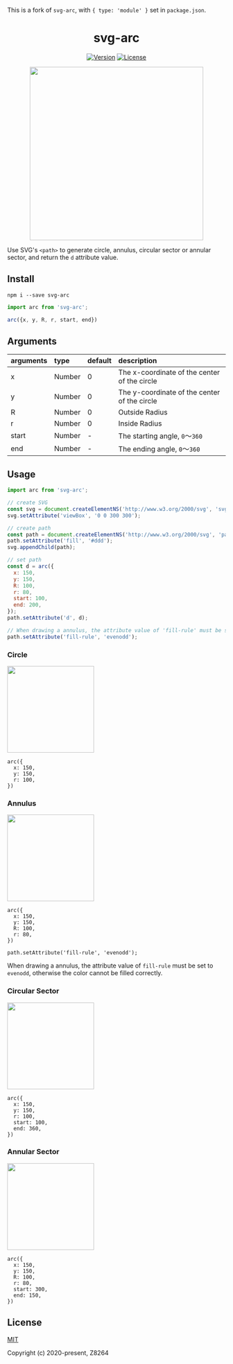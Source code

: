 This is a fork of `svg-arc`, with `{ type: 'module' }` set in `package.json`.

<h1 align="center">svg-arc</h1>

<p align="center">
  <a href="https://www.npmjs.com/package/svg-arc"><img src="https://img.shields.io/npm/v/svg-arc.svg?sanitize=true" alt="Version"></a>
  <a href="https://www.npmjs.com/package/svg-arc"><img src="https://img.shields.io/npm/l/svg-arc.svg?sanitize=true" alt="License"></a>
  <br>
</p>

<p align="center"><img width="400" src="https://raw.githubusercontent.com/svgcamp/svg-arc/master/images/svg-arc.png"></p>


Use SVG's `<path>` to generate circle, annulus, circular sector or annular sector, and return the `d` attribute value.

## Install

```
npm i --save svg-arc
```

``` js
import arc from 'svg-arc';

arc({x, y, R, r, start, end})
```

## Arguments

| arguments | type   | default | description           |
| :-------- | :----- | :------ | :-------------------- |
| x         | Number | 0       | The x-coordinate of the center of the circle           |
| y         | Number | 0       | The y-coordinate of the center of the circle           |
| R         | Number | 0       | Outside Radius                |
| r         | Number | 0       | Inside Radius                |
| start     | Number | -       | The starting angle, `0`～`360`  |
| end       | Number | -       | The ending angle, `0`～`360` |


## Usage

``` js
import arc from 'svg-arc';

// create SVG
const svg = document.createElementNS('http://www.w3.org/2000/svg', 'svg');
svg.setAttribute('viewBox', '0 0 300 300');

// create path
const path = document.createElementNS('http://www.w3.org/2000/svg', 'path');
path.setAttribute('fill', '#ddd');
svg.appendChild(path);

// set path
const d = arc({
  x: 150,
  y: 150,
  R: 100,
  r: 80,
  start: 100,
  end: 200,
});
path.setAttribute('d', d);

// When drawing a annulus, the attribute value of 'fill-rule' must be set to 'evenodd', otherwise the color cannot be filled correctly.
path.setAttribute('fill-rule', 'evenodd');

```

### Circle

<p align="left"><img width="200" src="https://raw.githubusercontent.com/svgcamp/svg-arc/master/images/circle.png"></p>

```
arc({
  x: 150,
  y: 150,
  r: 100,
})
```


### Annulus

<p align="left"><img width="200" src="https://raw.githubusercontent.com/svgcamp/svg-arc/master/images/ring.png"></p>

```
arc({
  x: 150,
  y: 150,
  R: 100,
  r: 80,
})

path.setAttribute('fill-rule', 'evenodd');
```

When drawing a annulus, the attribute value of `fill-rule` must be set to `evenodd`, otherwise the color cannot be filled correctly.

### Circular Sector

<p align="left"><img width="200" src="https://raw.githubusercontent.com/svgcamp/svg-arc/master/images/sector.png"></p>


```
arc({
  x: 150,
  y: 150,
  r: 100,
  start: 100,
  end: 360,
})
```

### Annular Sector

<p align="left"><img width="200" src="https://raw.githubusercontent.com/svgcamp/svg-arc/master/images/arc.png"></p>

```
arc({
  x: 150,
  y: 150,
  R: 100,
  r: 80,
  start: 300,
  end: 150,
})
```

## License

[MIT](http://opensource.org/licenses/MIT)

Copyright (c) 2020-present, Z8264
